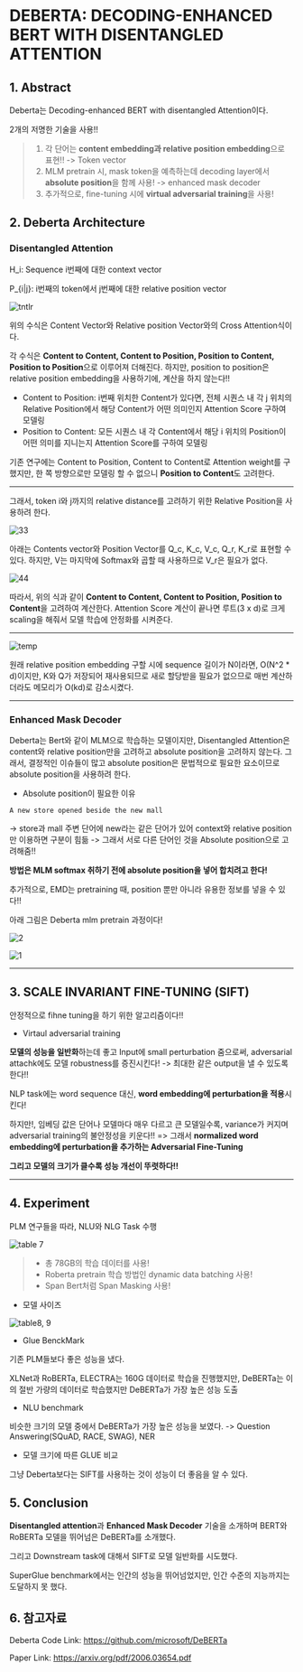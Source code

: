 # DEBERTA: DECODING-ENHANCED BERT WITH DISENTANGLED ATTENTION

## 1. Abstract

Deberta는 Decoding-enhanced BERT with disentangled Attention이다.

2개의 저명한 기술을 사용!!

> 1. 각 단어는 **content embedding과 relative position embedding**으로 표현!! -> Token vector
> 2. MLM pretrain 시, mask token을 예측하는데 decoding layer에서 **absolute position**을 함께 사용! -> enhanced mask decoder
> 3. 추가적으로, fine-tuning 시에 **virtual adversarial training**을 사용!

## 2. Deberta Architecture

### Disentangled Attention

H_i: Sequence i번째에 대한 context vector

P_{i|j}: i번째의 token에서 j번째에 대한 relative position vector

![tntlr](https://user-images.githubusercontent.com/59636424/159870581-91e910e5-c857-4f13-9f37-5ec6f3c3c97d.PNG)

위의 수식은 Content Vector와 Relative position Vector와의 Cross Attention식이다.

각 수식은 **Content to Content, Content to Position, Position to Content, Position to Position**으로 이루어져 더해진다. 하지만, position to position은 relative position embedding을 사용하기에, 계산을 하지 않는다!!

* Content to Position: i번째 위치한 Content가 있다면, 전체 시퀀스 내 각 j 위치의 Relative Position에서 해당 Content가 어떤 의미인지 Attention Score 구하여 모델링
* Position to Content: 모든 시퀀스 내 각 Content에서 해당 i 위치의 Position이 어떤 의미를 지니는지 Attention Score를 구하여 모델링


기존 연구에는 Content to Position, Content to Content로 Attention weight를 구했지만, 한 쪽 방향으로만 모델링 할 수 없으니 **Position to Content**도 고려한다.

---

그래서, token i와 j까지의 relative distance를 고려하기 위한 Relative Position을 사용하려 한다.

![33](https://user-images.githubusercontent.com/59636424/159897449-607cff4f-2994-4b64-974d-91dc69110d75.PNG)

아래는 Contents vector와 Position Vector를 Q_c, K_c, V_c, Q_r, K_r로 표현할 수 있다. 하지만, V는 마지막에 Softmax와 곱할 때 사용하므로 V_r은 필요가 없다.

![44](https://user-images.githubusercontent.com/59636424/159897467-5a78870a-9432-42c8-9cb7-04ccb819bbe8.PNG)

따라서, 위의 식과 같이 **Content to Content, Content to Position, Position to Content**을 고려하여 계산한다. Attention Score 계산이 끝나면 루트(3 x d)로 크게 scaling을 해줘서 모델 학습에 안정화를 시켜준다.

---

![temp](https://user-images.githubusercontent.com/59636424/160038726-e4fb2f64-f2af-47b4-8263-2d244b7f6518.png)

원래 relative position embedding 구할 시에 sequence 길이가 N이라면, O(N^2 * d)이지만, K와 Q가 저장되어 재사용되므로 새로 할당받을 필요가 없으므로 매번 계산하더라도 메모리가 O(kd)로 감소시켰다.

---

### Enhanced Mask Decoder

Deberta는 Bert와 같이 MLM으로 학습하는 모델이지만, Disentangled Attention은 content와 relative position만을 고려하고 absolute position을 고려하지 않는다. 그래서, 결정적인 이슈들이 많고 absolute position은 문법적으로 필요한 요소이므로 absolute position을 사용하려 한다.


* Absolute position이 필요한 이유

```
A new store opened beside the new mall
```

-> store과 mall 주변 단어에 new라는 같은 단어가 있어 context와 relative position만 이용하면 구분이 힘듦 -> 그래서 서로 다른 단어인 것을 Absolute position으로 고려해줌!!

**방법은 MLM softmax 취하기 전에 absolute position을 넣어 합치려고 한다!**

추가적으로, EMD는 pretraining 때, position 뿐만 아니라 유용한 정보를 넣을 수 있다!!

아래 그림은 Deberta mlm pretrain 과정이다!

![2](https://user-images.githubusercontent.com/59636424/160087779-f7331c7c-496f-46a3-876c-9b0c27d03cc2.png)

![1](https://user-images.githubusercontent.com/59636424/160087308-33b3bfcb-1e9b-4aea-b58c-ab5a8540cd4f.png)


---

## 3. SCALE INVARIANT FINE-TUNING (SIFT)

안정적으로 fihne tuning을 하기 위한 알고리즘이다!!

* Virtaul adversarial training

**모델의 성능을 일반화**하는데 좋고 Input에 small perturbation 줌으로써, adversarial attachk에도 모델 robustness를 증진시킨다! -> 최대한 같은 output을 낼 수 있도록 한다!!

NLP task에는 word sequence 대신, **word embedding에 perturbation을 적용**시킨다!

하지만!, 임베딩 값은 단어나 모델마다 매우 다르고 큰 모델일수록, variance가 커지며 adversarial training의 불안정성을 키운다!! => 그래서 **normalized word embedding에 perturbation을 추가하는 Adversarial Fine-Tuning**

**그리고 모델의 크기가 클수록 성능 개선이 뚜렷하다!!**


---

## 4. Experiment

PLM 연구들을 따라, NLU와 NLG Task 수행

![table 7](https://user-images.githubusercontent.com/59636424/160313291-d067b0bd-2de9-4568-ac5d-cd6dc4d7f989.PNG)

> * 총 78GB의 학습 데이터를 사용!
> * Roberta pretrain 학습 방법인 dynamic data batching 사용!
> * Span Bert처럼 Span Masking 사용! 

* 모델 사이즈

![table8, 9](https://user-images.githubusercontent.com/59636424/160329370-4b1f4ccf-582d-42d8-8f91-8ca0ed04d722.PNG)


* Glue BenckMark

기존 PLM들보다 좋은 성능을 냈다.

XLNet과 RoBERTa, ELECTRA는 160G 데이터로 학습을 진행했지만, DeBERTa는 이의 절반 가량의 데이터로 학습했지만 DeBERTa가 가장 높은 성능 도출

* NLU benchmark

비슷한 크기의 모델 중에서 DeBERTa가 가장 높은 성능을 보였다. -> Question Answering(SQuAD, RACE, SWAG), NER

* 모델 크기에 따른 GLUE 비교

그냥 Deberta보다는 SIFT를 사용하는 것이 성능이 더 좋음을 알 수 있다.


## 5. Conclusion

**Disentangled attention**과 **Enhanced Mask Decoder** 기술을 소개하며 BERT와 RoBERTa 모델을 뛰어넘은 DeBERTa를 소개했다.

그리고 Downstream task에 대해서 SIFT로 모델 일반화를 시도했다.

SuperGlue benchmark에서는 인간의 성능을 뛰어넘었지만, 인간 수준의 지능까지는 도달하지 못 했다.


## 6. 참고자료

Deberta Code Link: https://github.com/microsoft/DeBERTa

Paper Link: https://arxiv.org/pdf/2006.03654.pdf
